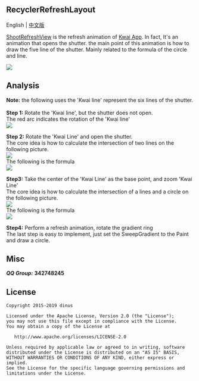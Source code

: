 ## RecyclerRefreshLayout

English | [中文版](https://github.com/dinuscxj/ShootRefreshView/blob/master/README-ZH.md)<br/>

[ShootRefreshView](https://github.com/dinuscxj/ShootRefreshView) is the refresh animation of [Kwai App](https://www.kuaishou.com).
In fact, It's an animation that opens the shutter. the main point of this 
animation is how to draw the five line of the shutter. Mainly related 
to the formula of the circle and line. <br/>

![](https://raw.githubusercontent.com/dinuscxj/ShootRefreshView/master/Preview/ShootRefreshView.gif?width=300)


## Analysis
**Note:** the following uses the 'Kwai line' represent the six lines of the shutter.<br/><br/>
**Step 1:** Rotate the 'Kwai line', but the shutter does not open.<br/>
The red arc indicates the rotation of the 'Kwai line'<br/>
![](https://raw.githubusercontent.com/dinuscxj/ShootRefreshView/master/Preview/Step1.png)<br/>

**Step 2:** Rotate the 'Kwai Line' and open the shutter. <br/>
The core idea is how to calculate the intersection of two lines on the following picture.<br/>
![](https://raw.githubusercontent.com/dinuscxj/ShootRefreshView/master/Preview/Step2.png)<br/>
The following is the formula<br/>
![](https://raw.githubusercontent.com/dinuscxj/ShootRefreshView/master/Preview/Step2_formula.png)<br/>

**Step3:** Take the center of the 'Kwai Line' as the base point, and zoom 'Kwai Line'<br/>
The core idea is how to calculate the intersection of a lines and a circle on the following picture.<br/>
![](https://raw.githubusercontent.com/dinuscxj/ShootRefreshView/master/Preview/Step3.png)<br/>
The following is the formula<br/>
![](https://raw.githubusercontent.com/dinuscxj/ShootRefreshView/master/Preview/Step3_formula.png)<br/>

**Step4:** Perform a refresh animation, rotate the gradient ring<br/>
The last step is easy to implement, just set the SweepGradient to the Paint and draw a circle.

## Misc

  ***QQ Group:*** **342748245**
  
## License

    Copyright 2015-2019 dinus

    Licensed under the Apache License, Version 2.0 (the "License");
    you may not use this file except in compliance with the License.
    You may obtain a copy of the License at

       http://www.apache.org/licenses/LICENSE-2.0

    Unless required by applicable law or agreed to in writing, software
    distributed under the License is distributed on an "AS IS" BASIS,
    WITHOUT WARRANTIES OR CONDITIONS OF ANY KIND, either express or implied.
    See the License for the specific language governing permissions and
    limitations under the License.
